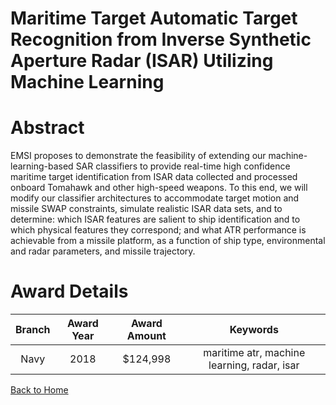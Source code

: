 
Maritime Target Automatic Target Recognition from Inverse Synthetic Aperture Radar (ISAR) Utilizing Machine Learning
====================================================================================================================

# Abstract


EMSI proposes to demonstrate the feasibility of extending our machine-learning-based SAR classifiers to provide real-time high confidence maritime target identification from ISAR data collected and processed onboard Tomahawk and other high-speed weapons. To this end, we will modify our classifier architectures to accommodate target motion and missile SWAP constraints, simulate realistic ISAR data sets, and to determine: which ISAR features are salient to ship identification and to which physical features they correspond; and what ATR performance is achievable from a missile platform, as a function of ship type, environmental and radar parameters, and missile trajectory.  

# Award Details

|Branch|Award Year|Award Amount|Keywords|
| :---: | :---: | :---: | :---: |
|Navy|2018|$124,998|maritime atr, machine learning, radar, isar|
  
  


[Back to Home](https://github.com/chrischow/dod_sbir_awards/JH/#1973)
